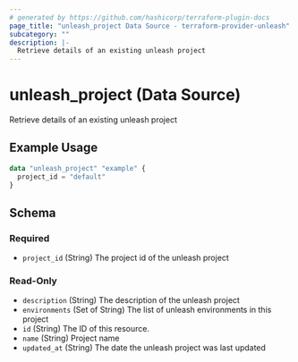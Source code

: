 ```yaml
---
# generated by https://github.com/hashicorp/terraform-plugin-docs
page_title: "unleash_project Data Source - terraform-provider-unleash"
subcategory: ""
description: |-
  Retrieve details of an existing unleash project
---
```


# unleash_project (Data Source)

Retrieve details of an existing unleash project

## Example Usage

```terraform
data "unleash_project" "example" {
  project_id = "default"
}
```

<!-- schema generated by tfplugindocs -->
## Schema

### Required

- `project_id` (String) The project id of the unleash project

### Read-Only

- `description` (String) The description of the unleash project
- `environments` (Set of String) The list of unleash environments in this project
- `id` (String) The ID of this resource.
- `name` (String) Project name
- `updated_at` (String) The date the unleash project was last updated


